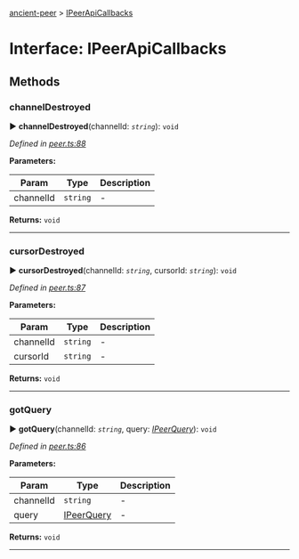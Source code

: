 [ancient-peer](../README.md) > [IPeerApiCallbacks](../interfaces/ipeerapicallbacks.md)



# Interface: IPeerApiCallbacks


## Methods
<a id="channeldestroyed"></a>

###  channelDestroyed

► **channelDestroyed**(channelId: *`string`*): `void`



*Defined in [peer.ts:88](https://github.com/AncientSouls/Peer/blob/8680e7b/src/lib/peer.ts#L88)*



**Parameters:**

| Param | Type | Description |
| ------ | ------ | ------ |
| channelId | `string`   |  - |





**Returns:** `void`





___

<a id="cursordestroyed"></a>

###  cursorDestroyed

► **cursorDestroyed**(channelId: *`string`*, cursorId: *`string`*): `void`



*Defined in [peer.ts:87](https://github.com/AncientSouls/Peer/blob/8680e7b/src/lib/peer.ts#L87)*



**Parameters:**

| Param | Type | Description |
| ------ | ------ | ------ |
| channelId | `string`   |  - |
| cursorId | `string`   |  - |





**Returns:** `void`





___

<a id="gotquery"></a>

###  gotQuery

► **gotQuery**(channelId: *`string`*, query: *[IPeerQuery](ipeerquery.md)*): `void`



*Defined in [peer.ts:86](https://github.com/AncientSouls/Peer/blob/8680e7b/src/lib/peer.ts#L86)*



**Parameters:**

| Param | Type | Description |
| ------ | ------ | ------ |
| channelId | `string`   |  - |
| query | [IPeerQuery](ipeerquery.md)   |  - |





**Returns:** `void`





___


